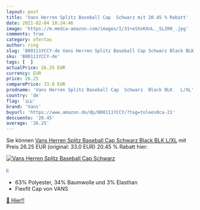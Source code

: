 ```yaml
---
layout: post
title: 'Vans Herren Splitz Baseball Cap  Schwarz mit 20.45 % Rabatt'
date: 2021-02-04 18:24:46
image: 'https://m.media-amazon.com/images/I/31+eSXxKXnL._SL200_.jpg'
comments: true
category: ofertas
author: ring
slug: 'B00111YCCY-de Vans Herren Splitz Baseball Cap Schwarz Black BLK L/XL'
sku: 'B00111YCCY-de'
tags: [  ]
actualPrice: 26.25 EUR
currency: EUR
price: 26.25
comparePrice: 33.0 EUR
prodname: 'Vans Herren Splitz Baseball Cap  Schwarz  Black BLK   L/XL'
country: 'de'
flag: '🇩🇪'
brand: 'Vans'
buyurl: 'https://www.amazon.de/dp/B00111YCCY/?tag=tolees0ca-21'
descuento: '20.45'
average: '26.25'
---
```


Sie können [Vans Herren Splitz Baseball Cap  Schwarz  Black BLK   L/XL](https://www.amazon.de/dp/B00111YCCY/?tag=tolees0ca-21) mit Preis 26.25 EUR (original: 33.0 EUR) 20.45 % Rabatt hier:

[![Vans Herren Splitz Baseball Cap  Schwarz](https://m.media-amazon.com/images/I/31+eSXxKXnL._SL200_.jpg)](https://www.amazon.de/dp/B00111YCCY/?tag=tolees0ca-21)

ℹ️:

- 63% Polyester, 34% Baumwolle und 3% Elasthan
- Flexfit Cap von VANS

[🛒 Hier!!](https://www.amazon.de/dp/B00111YCCY/?tag=tolees0ca-21)
